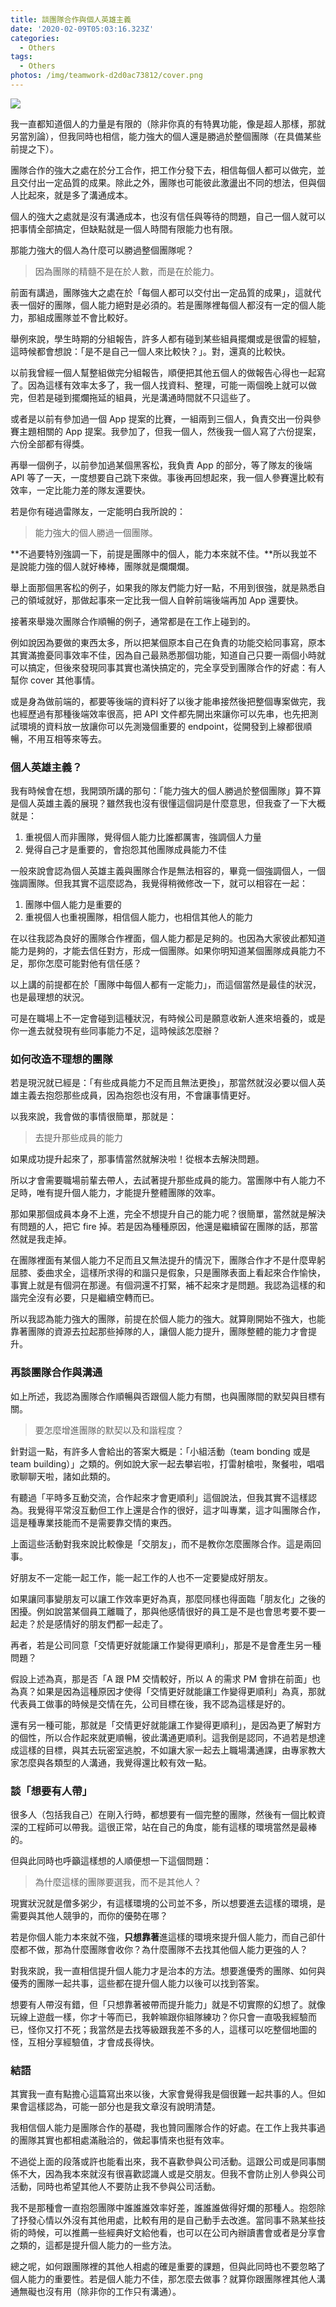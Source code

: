 ```yaml
---
title: 談團隊合作與個人英雄主義
date: '2020-02-09T05:03:16.323Z'
categories:
  - Others
tags:
  - Others
photos: /img/teamwork-d2d0ac73812/cover.png
---
```


![](/img/teamwork-d2d0ac73812/0__JiotBXnj2WOq6zeV.jpg)

我一直都知道個人的力量是有限的（除非你真的有特異功能，像是超人那樣，那就另當別論），但我同時也相信，能力強大的個人還是勝過於整個團隊（在具備某些前提之下）。

團隊合作的強大之處在於分工合作，把工作分發下去，相信每個人都可以做完，並且交付出一定品質的成果。除此之外，團隊也可能彼此激盪出不同的想法，但與個人比起來，就是多了溝通成本。

個人的強大之處就是沒有溝通成本，也沒有信任與等待的問題，自己一個人就可以把事情全部搞定，但缺點就是一個人時間有限能力也有限。

那能力強大的個人為什麼可以勝過整個團隊呢？

> 因為團隊的精髓不是在於人數，而是在於能力。

前面有講過，團隊強大之處在於「每個人都可以交付出一定品質的成果」，這就代表一個好的團隊，個人能力絕對是必須的。若是團隊裡每個人都沒有一定的個人能力，那組成團隊並不會比較好。

舉例來說，學生時期的分組報告，許多人都有碰到某些組員擺爛或是很雷的經驗，這時候都會想說：「是不是自己一個人來比較快？」。對，還真的比較快。

以前我曾經一個人幫整組做完分組報告，順便把其他五個人的做報告心得也一起寫了。因為這樣有效率太多了，我一個人找資料、整理，可能一兩個晚上就可以做完，但若是碰到擺爛拖延的組員，光是溝通時間就不只這些了。

或者是以前有參加過一個 App 提案的比賽，一組兩到三個人，負責交出一份與參賽主題相關的 App 提案。我參加了，但我一個人，然後我一個人寫了六份提案，六份全部都有得獎。

再舉一個例子，以前參加過某個黑客松，我負責 App 的部分，等了隊友的後端 API 等了一天，一度想要自己跳下來做。事後再回想起來，我一個人參賽還比較有效率，一定比能力差的隊友還要快。

若是你有碰過雷隊友，一定能明白我所說的：

> 能力強大的個人勝過一個團隊。

**不過要特別強調一下，前提是團隊中的個人，能力本來就不佳。**所以我並不是說能力強的個人就好棒棒，團隊就是爛爛爛。

舉上面那個黑客松的例子，如果我的隊友們能力好一點，不用到很強，就是熟悉自己的領域就好，那做起事來一定比我一個人自幹前端後端再加 App 還要快。

接著來舉幾次團隊合作順暢的例子，通常都是在工作上碰到的。

例如說因為要做的東西太多，所以把某個原本自己在負責的功能交給同事寫，原本其實滿擔憂同事效率不佳，因為自己最熟悉那個功能，知道自己只要一兩個小時就可以搞定，但後來發現同事其實也滿快搞定的，完全享受到團隊合作的好處：有人幫你 cover 其他事情。

或是身為做前端的，都要等後端的資料好了以後才能串接然後把整個專案做完，我也經歷過有那種後端效率很高，把 API 文件都先開出來讓你可以先串，也先把測試環境的資料放一放讓你可以先測幾個重要的 endpoint，從開發到上線都很順暢，不用互相等來等去。

### 個人英雄主義？

我有時候會在想，我開頭所講的那句：「能力強大的個人勝過於整個團隊」算不算是個人英雄主義的展現？雖然我也沒有很懂這個詞是什麼意思，但我查了一下大概就是：

1.  重視個人而非團隊，覺得個人能力比誰都厲害，強調個人力量
2.  覺得自己才是重要的，會抱怨其他團隊成員能力不佳

一般來說會認為個人英雄主義與團隊合作是無法相容的，畢竟一個強調個人，一個強調團隊。但我其實不這麼認為，我覺得稍微修改一下，就可以相容在一起：

1.  團隊中個人能力是重要的
2.  重視個人也重視團隊，相信個人能力，也相信其他人的能力

在以往我認為良好的團隊合作裡面，個人能力都是足夠的。也因為大家彼此都知道能力是夠的，才能去信任對方，形成一個團隊。如果你明知道某個團隊成員能力不足，那你怎麼可能對他有信任感？

以上講的前提都在於「團隊中每個人都有一定能力」，而這個當然是最佳的狀況，也是最理想的狀況。

可是在職場上不一定會碰到這種狀況，有時候公司是願意收新人進來培養的，或是你一進去就發現有些同事能力不足，這時候該怎麼辦？

### 如何改造不理想的團隊

若是現況就已經是：「有些成員能力不足而且無法更換」，那當然就沒必要以個人英雄主義去抱怨那些成員，因為抱怨也沒有用，不會讓事情更好。

以我來說，我會做的事情很簡單，那就是：

> 去提升那些成員的能力

如果成功提升起來了，那事情當然就解決啦！從根本去解決問題。

所以才會需要職場前輩去帶人，去試著提升那些成員的能力。當團隊中有人能力不足時，唯有提升個人能力，才能提升整體團隊的效率。

那如果那個成員本身不上進，完全不想提升自己的能力呢？很簡單，當然就是解決有問題的人，把它 fire 掉。若是因為種種原因，他還是繼續留在團隊的話，那當然就是我走掉。

在團隊裡面有某個人能力不足而且又無法提升的情況下，團隊合作才不是什麼卑躬屈膝、委曲求全，這樣所求得的和諧只是假象，只是團隊表面上看起來合作愉快，事實上就是有個洞在那邊。有個洞還不打緊，補不起來才是問題。我認為這樣的和諧完全沒有必要，只是繼續空轉而已。

所以我認為能力強大的團隊，前提在於個人能力的強大。就算剛開始不強大，也能靠著團隊的資源去拉起那些掉隊的人，讓個人能力提升，團隊整體的能力才會提升。

### 再談團隊合作與溝通

如上所述，我認為團隊合作順暢與否跟個人能力有關，也與團隊間的默契與目標有關。

> 要怎麼增進團隊的默契以及和諧程度？

針對這一點，有許多人會給出的答案大概是：「小組活動（team bonding 或是 team building）」之類的。例如說大家一起去攀岩啦，打雷射槍啦，聚餐啦，唱唱歌聊聊天啦，諸如此類的。

有聽過「平時多互動交流，合作起來才會更順利」這個說法，但我其實不這樣認為。我覺得平常沒互動但工作上還是合作的很好，這才叫專業，這才叫團隊合作，這是種專業技能而不是需要靠交情的東西。

上面這些活動對我來說比較像是「交朋友」，而不是教你怎麼團隊合作。這是兩回事。

好朋友不一定能一起工作，能一起工作的人也不一定要變成好朋友。

如果讓同事變朋友可以讓工作效率更好為真，那麼同樣也得面臨「朋友化」之後的困擾。例如說當某個員工離職了，那與他感情很好的員工是不是也會思考要不要一起走？於是感情好的朋友們都一起走了。

再者，若是公司同意「交情更好就能讓工作變得更順利」，那是不是會產生另一種問題？

假設上述為真，那是否「A 跟 PM 交情較好，所以 A 的需求 PM 會排在前面」也為真？如果是因為這種原因才使得「交情更好就能讓工作變得更順利」為真，那就代表員工做事的時候是交情在先，公司目標在後，我不認為這樣是好的。

還有另一種可能，那就是「交情更好就能讓工作變得更順利」，是因為更了解對方的個性，所以合作起來就更順暢，彼此溝通更順利。這我倒是認同，不過若是想達成這樣的目標，與其去玩密室逃脫，不如讓大家一起去上職場溝通課，由專家教大家怎麼與各類型的人溝通，我覺得還比較有效一點。

### 談「想要有人帶」

很多人（包括我自己）在剛入行時，都想要有一個完整的團隊，然後有一個比較資深的工程師可以帶我。這很正常，站在自己的角度，能有這樣的環境當然是最棒的。

但與此同時也呼籲這樣想的人順便想一下這個問題：

> 為什麼這樣的團隊要選我，而不是其他人？

現實狀況就是僧多粥少，有這樣環境的公司並不多，所以想要進去這樣的環境，是需要與其他人競爭的，而你的優勢在哪？

若是你個人能力本來就不強，**只想靠著**進這樣的環境來提升個人能力，而自己卻什麼都不做，那為什麼團隊會收你？為什麼團隊不去找其他個人能力更強的人？

對我來說，我一直相信提升個人能力才是治本的方法。想要進優秀的團隊、如何與優秀的團隊一起共事，這些都在提升個人能力以後可以找到答案。

想要有人帶沒有錯，但「只想靠著被帶而提升能力」就是不切實際的幻想了。就像玩線上遊戲一樣，你才十等而已，我幹嘛跟你組隊練功？你只會一直吸我經驗而已，怪你又打不死；我當然是去找等級跟我差不多的人，這樣可以吃整個地圖的怪，互相分享經驗值，才會成長得快。

### 結語

其實我一直有點擔心這篇寫出來以後，大家會覺得我是個很難一起共事的人。但如果會這樣認為，可能一部分也是我文章沒有說明清楚。

我相信個人能力是團隊合作的基礎，我也贊同團隊合作的好處。在工作上我共事過的團隊其實也都相處滿融洽的，做起事情來也挺有效率。

不過從上面的段落或許也能看出來，我不喜歡參與公司活動。這跟公司或是同事關係不大，因為我本來就沒有很喜歡認識人或是交朋友。但我不會防止別人參與公司活動，同時也希望其他人不要防止我不參與公司活動。

我不是那種會一直抱怨團隊中誰誰誰效率好差，誰誰誰做得好爛的那種人。抱怨除了抒發心情以外沒有其他用處，比較有用的是自己動手去改進。當同事不熟某些技術的時候，可以推薦一些經典好文給他看，也可以在公司內辦讀書會或者是分享會之類的，這都是提升個人能力的一些方法。

總之呢，如何跟團隊裡的其他人相處的確是重要的課題，但與此同時也不要忽略了個人能力的重要性。若是個人能力不佳，那怎麼去做事？就算你跟團隊裡其他人溝通無礙也沒有用（除非你的工作只有溝通）。